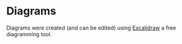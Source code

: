 # Diagrams

Diagrams were created (and can be edited) using [Excalidraw](https://excalidraw.com/) a free diagramming tool.
